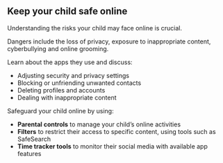 ##  Keep your child safe online

Understanding the risks your child may face online is crucial.

Dangers include the loss of privacy, exposure to inappropriate content,
cyberbullying and online grooming.

Learn about the apps they use and discuss:

  * Adjusting security and privacy settings 
  * Blocking or unfriending unwanted contacts 
  * Deleting profiles and accounts 
  * Dealing with inappropriate content 

Safeguard your child online by using:

  * **Parental controls** to manage your child’s online activities 
  * **Filters** to restrict their access to specific content, using tools such as SafeSearch 
  * **Time tracker tools** to monitor their social media with available app features 
